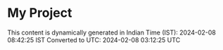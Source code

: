 # My Project

This content is dynamically generated in Indian Time (IST): 2024-02-08 08:42:25 IST
Converted to UTC: 2024-02-08 03:12:25 UTC

